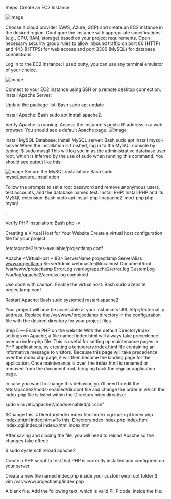 Steps:
Create an EC2 Instance:

![image](https://github.com/user-attachments/assets/fcfe6083-c69f-4e10-98d0-4e8442d53930)



Choose a cloud provider (AWS, Azure, GCP) and create an EC2 instance in the desired region.
Configure the instance with appropriate specifications (e.g., CPU, RAM, storage) based on your project requirements.
Open necessary security group rules to allow inbound traffic on port 80 (HTTP) and 443 (HTTPS) for web access and port 3306 (MySQL) for database connections.

Log in to the EC2 Instance: I used putty, you can use any terminal emulator of your choice.

![image](https://github.com/user-attachments/assets/8860f87b-d568-49cd-a79f-ff9545c4f9c7)


Connect to your EC2 instance using SSH or a remote desktop connection.
Install Apache Server:

Update the package list:
Bash
sudo apt update

Install Apache:
Bash
sudo apt install apache2.

Verify Apache is running:
Access the instance's public IP address in a web browser. You should see a default Apache page.
![image](https://github.com/user-attachments/assets/442c96f0-2dcf-426a-8c48-c061ce13b6c9)


Install MySQL Database:
Install MySQL server:
Bash
sudo apt install mysql-server
When the installation is finished, log in to the MySQL console by typing:
$ sudo mysql
This will log you in as the administrative database user root, which is inferred by the use of sudo when running this command. You should see output like this:

![image](https://github.com/user-attachments/assets/6c20146b-35bf-4739-8700-b350567413a2)
Secure the MySQL installation:
Bash
sudo mysql_secure_installation

Follow the prompts to set a root password and remove anonymous users, test accounts, and the database named test.
Install PHP:
Install PHP and its MySQL extension:
Bash
sudo apt install php libapache2-mod-php php-mysql

.

Verify PHP installation:
Bash
php -v

Creating a Virtual Host for Your Website
Create a virtual host configuration file for your project:

/etc/apache2/sites-available/projectlamp.conf

Apache
<VirtualHost *:80>
ServerName projectlamp
ServerAlias www.projectlamp
ServerAdmin webmaster@localhost
DocumentRoot /var/www/projectlamp
ErrorLog
/var/log/apache2/error.log
CustomLog /var/log/apache2/access.log combined
</VirtualHost>

Use code with caution.
Enable the virtual host:
Bash
sudo a2ensite projectlamp.conf

Restart Apache:
Bash
sudo systemctl restart apache2

Your project will now be accessible at your instance's URL http://external ip address. Replace the /var/www/projectlamp directory in the configuration file with the desired directory for your project files.

Step 5 — Enable PHP on the website
With the default DirectoryIndex settings on Apache, a file named index.html will always take precedence over an index.php file. This is useful for setting up maintenance pages in PHP applications, by creating a temporary index.html file containing an informative message to visitors. Because this page will take precedence over the index.php page, it will then become the landing page for the application. Once maintenance is over, the index.html is renamed or removed from the document root, bringing back the regular application page.

In case you want to change this behavior, you’ll need to edit the /etc/apache2/mods-enabled/dir.conf file and change the order in which the index.php file is listed within the DirectoryIndex directive:

sudo vim /etc/apache2/mods-enabled/dir.conf

<IfModule mod_dir.c>
#Change this:
#DirectoryIndex index.html index.cgi index.pl index.php index.xhtml index.htm
#To this:
DirectoryIndex index.php index.html index.cgi index.pl index.xhtml index.htm
</IfModule>

After saving and closing the file, you will need to reload Apache so the changes take effect:

$ sudo systemctl reload apache2

Create a PHP script to test that PHP is correctly installed and configured on your server.

Create a new file named index.php inside your custom web root folder:$ vim /var/www/projectlamp/index.php

A blank file. Add the following text, which is valid PHP code, inside the file:

<?php
phpinfo();
Save and close the file, refresh the page and you will see a page similar to this:
![image](https://github.com/user-attachments/assets/b014259d-d2e6-4053-9c7a-5e3eceb03be4)




Additional Notes
Configure your database (create databases, tables, users, etc.) using MySQL commands or tools like phpMyAdmin.
Develop your PHP applications and place them in the /var/www/projectlamp directory or a subdirectory.
Customize the virtual host configuration for additional features like SSL certificates, custom error pages, and more.
